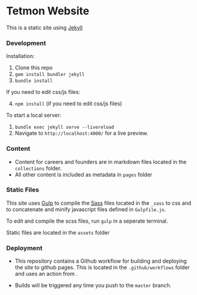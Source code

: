 # Tetmon Website


This is a static site using [Jekyll](https://jekyllrb.com/)



### Development

Installation:

1. Clone this repo
2. `gem install bundler jekyll`
3. `bundle install`

If you need to edit css/js files:

4. `npm install` (if you need to edit css/js files)

To start a local server: 

1. `bundle exec jekyll serve --livereload`
2. Navigate to `http://localhost:4000/` for a live preview.



### Content

- Content for careers and founders are in markdown files located in the `collections` folder.
- All other content is included as metadata in `pages` folder



### Static Files

This site uses [Gulp](https://gulpjs.com/) to compile the [Sass](https://sass-lang.com/) files located in the `_sass` to css and to concatenate and minify javascript files defined in `Gulpfile.js`. 

To edit and compile the scss files, run `gulp` in a seperate terminal. 

Static files are located in the `assets` folder



### Deployment

- This repository contains a Github workflow for building and deploying the site to github pages. This is located in the `.github/workflows` folder and uses an action from [](https://github.com/joshlarsen/jekyll4-deploy-gh-pages).

- Builds will be triggered any time you push to the `master` branch. 
